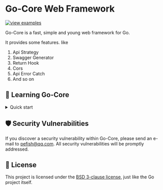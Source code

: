 # Go-Core Web Framework

[![view examples](https://img.shields.io/badge/learn%20by-examples-0C8EC5.svg?style=for-the-badge&logo=go)](https://github.com/pefish/go-core/tree/master/_example)

Go-Core is a fast, simple and young web framework for Go.

It provides some features. like
1. Api Strategy
2. Swagger Generator
3. Return Hook
4. Cors
5. Api Error Catch
6. And so on

## 📖 Learning Go-Core

<details>
<summary>Quick start</summary>

```go
package main

import (
	go_core "github.com/pefish/go-core"
	"github.com/pefish/go-core/api"
	api_session "github.com/pefish/go-core/api-session"
	api_strategy "github.com/pefish/go-core/api-strategy"
	"github.com/pefish/go-core/driver/logger"
	global_api_strategy "github.com/pefish/go-core/global-api-strategy"
	go_logger "github.com/pefish/go-logger"
	"time"
)

func PostTest(apiSession *api_session.ApiSessionClass) interface{} {
	return `haha, this is return value`
}

func main() {
	go_core.Service.SetName(`test service`) // set service name
	logger.LoggerDriver.Register(go_logger.NewLogger(go_logger.WithIsDebug(true))) // register logger
	go_core.Service.SetPath(`/api/test`)
	global_api_strategy.ParamValidateStrategy.SetErrorCode(2005)
	go_core.Service.SetRoutes([]*api.Api{
		{
			Description: "this is a test api",
			Path:        "/v1/test_api",
			Method:      `POST`,
			Strategies: []api_strategy.StrategyData{
				{
					Strategy: &api_strategy.RateLimitApiStrategy,
					Param: api_strategy.RateLimitParam{
						Limit: 1 * time.Second,
					},
				},
			},
			ParamType:  global_api_strategy.ALL_TYPE,
			Controller: PostTest,
		},
	})
	go_core.Service.SetPort(8080)

	go_core.Service.Run()
}
```

```sh
$ go run main.go
```

</details>

## 🛡 Security Vulnerabilities

If you discover a security vulnerability within Go-Core, please send an e-mail to [pefish@qq.com](mailto:pefish@qq.com). All security vulnerabilities will be promptly addressed.

## 📝 License

This project is licensed under the [BSD 3-clause license](LICENSE), just like the Go project itself.
